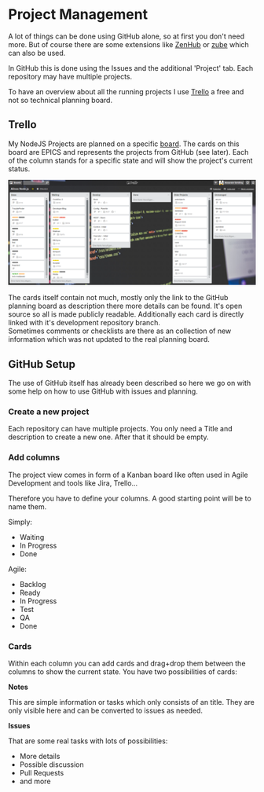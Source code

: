 # Project Management

A lot of things can be done using GitHub alone, so at first you don't need more.
But of course there are some extensions like [ZenHub](https://www.zenhub.com/)
or [zube](https://zube.io/) which can also be used.

In GitHub this is done using the Issues and the additional 'Project' tab. Each repository
may have multiple projects.

To have an overview about all the running projects I use [Trello](https://trello.com/)
a free and not so technical planning board.


## Trello

My NodeJS Projects are planned on a specific [board](https://trello.com/b/lOY5hCx7/alinex-node-js).
The cards on this board are EPICS and represents the projects from GitHub (see later).
Each of the column stands for a specific state and will show the project's current
status.

![Trello example](trello.png)

The cards itself contain not much, mostly only the link to the GitHub planning board
as description there more details can be found. It's open source so all is made publicly
readable. Additionally each card is directly linked with it's development repository
branch.<br/>
Sometimes comments or checklists are there as an collection of new information which
was not updated to the real planning board.


## GitHub Setup

The use of GitHub itself has already been described so here we go on with some help
on how to use GitHub with issues and planning.

### Create a new project

Each repository can have multiple projects. You only need a Title and description
to create a new one. After that it should be empty.

### Add columns

The project view comes in form of a Kanban board like often used in Agile Development
and tools like Jira, Trello...

Therefore you have to define your columns. A good starting point will be to
name them.

Simply:
- Waiting
- In Progress
- Done

Agile:
- Backlog
- Ready
- In Progress
- Test
- QA
- Done

### Cards

Within each column you can add cards and drag+drop them between the columns to show
the current state. You have two possibilities of cards:

__Notes__

This are simple information or tasks which only consists of an title. They are only
visible here and can be converted to issues as needed.

__Issues__

That are some real tasks with lots of possibilities:
- More details
- Possible discussion
- Pull Requests
- and more
